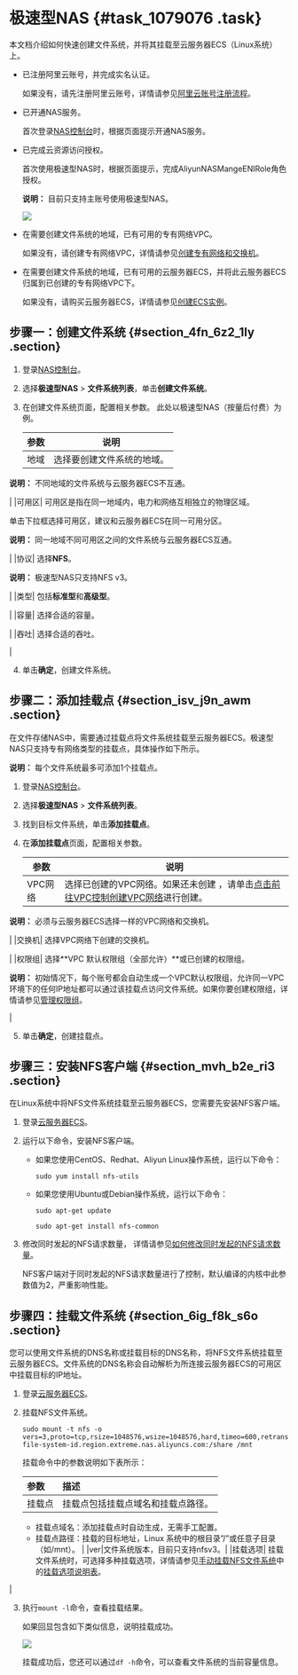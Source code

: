 # 极速型NAS {#task_1079076 .task}

本文档介绍如何快速创建文件系统，并将其挂载至云服务器ECS（Linux系统）上。

-   已注册阿里云账号，并完成实名认证。

    如果没有，请先注册阿里云账号，详情请参见[阿里云账号注册流程](../../../../cn.zh-CN/.md#)。

-   已开通NAS服务。

    首次登录[NAS控制台](https://nas.console.aliyun.com/)时，根据页面提示开通NAS服务。

-   已完成云资源访问授权。

    首次使用极速型NAS时，根据页面提示，完成AliyunNASMangeENIRole角色授权。

    **说明：** 目前只支持主账号使用极速型NAS。

    ![](http://static-aliyun-doc.oss-cn-hangzhou.aliyuncs.com/assets/img/868664/156315843151079_zh-CN.png)

-   在需要创建文件系统的地域，已有可用的专有网络VPC。

    如果没有，请创建专有网络VPC，详情请参见[创建专有网络和交换机](创建专有网络和交换机../../SP_22/DNVPC11885991/ZH-CN_TP_2434_V13.dita#concept_isl_ghv_rdb/section_ufw_rhv_rdb)。

-   在需要创建文件系统的地域，已有可用的云服务器ECS，并将此云服务器ECS归属到已创建的专有网络VPC下。

    如果没有，请购买云服务器ECS，详情请参见[创建ECS实例](../../../../cn.zh-CN/个人版快速入门/创建ECS实例.md#)。


## 步骤一：创建文件系统 {#section_4fn_6z2_1ly .section}

1.  登录[NAS控制台](https://nas.console.aliyun.com/)。
2.  选择**极速型NAS** \> **文件系统列表**，单击**创建文件系统**。
3.  在创建文件系统页面，配置相关参数。 此处以极速型NAS（按量后付费）为例。

    |参数|说明|
    |--|--|
    |地域| 选择要创建文件系统的地域。

**说明：** 不同地域的文件系统与云服务器ECS不互通。

 |
    |可用区| 可用区是指在同一地域内，电力和网络互相独立的物理区域。

 单击下拉框选择可用区，建议和云服务器ECS在同一可用分区。

**说明：** 同一地域不同可用区之间的文件系统与云服务器ECS互通。

 |
    |协议| 选择**NFS**。

**说明：** 极速型NAS只支持NFS v3。

 |
    |类型| 包括**标准型**和**高级型**。

 |
    |容量| 选择合适的容量。

 |
    |吞吐| 选择合适的吞吐。

 |

4.  单击**确定**，创建文件系统。

## 步骤二：添加挂载点 {#section_isv_j9n_awm .section}

在文件存储NAS中，需要通过挂载点将文件系统挂载至云服务器ECS。极速型NAS只支持专有网络类型的挂载点，具体操作如下所示。

**说明：** 每个文件系统最多可添加1个挂载点。

1.  登录[NAS控制台](https://nas.console.aliyun.com/)。
2.  选择**极速型NAS** \> **文件系统列表**。
3.  找到目标文件系统，单击**添加挂载点**。
4.  在**添加挂载点**页面，配置相关参数。

    |参数|说明|
    |--|--|
    |VPC网络| 选择已创建的VPC网络。如果还未创建 ，请单击[点击前往VPC控制创建VPC网络](https://vpc.console.aliyun.com/)进行创建。

**说明：** 必须与云服务器ECS选择一样的VPC网络和交换机。

 |
    |交换机| 选择VPC网络下创建的交换机。

 |
    |权限组| 选择**VPC 默认权限组（全部允许）**或已创建的权限组。

**说明：** 初始情况下，每个账号都会自动生成一个VPC默认权限组，允许同一VPC环境下的任何IP地址都可以通过该挂载点访问文件系统。如果你要创建权限组，详情请参见[管理权限组](../../../../cn.zh-CN/控制台用户指南/管理权限/管理权限组.md#)。

 |

5.  单击**确定**，创建挂载点。

## 步骤三：安装NFS客户端 {#section_mvh_b2e_ri3 .section}

在Linux系统中将NFS文件系统挂载至云服务器ECS，您需要先安装NFS客户端。

1.  登录[云服务器ECS](https://ecs.console.aliyun.com/)。
2.  运行以下命令，安装NFS客户端。
    -   如果您使用CentOS、Redhat、Aliyun Linux操作系统，运行以下命令：

        ``` {#d9e458}
        sudo yum install nfs-utils
        ```

    -   如果您使用Ubuntu或Debian操作系统，运行以下命令：

        ``` {#d9e464}
        sudo apt-get update
        ```

        ``` {#d9e467}
        sudo apt-get install nfs-common
        ```

3.  修改同时发起的NFS请求数量， 详情请参见[如何修改同时发起的NFS请求数量](../../../../cn.zh-CN/常见问题/一般性问题/如何修改同时发起的NFS请求数量.md#)。

    NFS客户端对于同时发起的NFS请求数量进行了控制，默认编译的内核中此参数值为2，严重影响性能。


## 步骤四：挂载文件系统 {#section_6ig_f8k_s6o .section}

您可以使用文件系统的DNS名称或挂载目标的DNS名称，将NFS文件系统挂载至云服务器ECS。文件系统的DNS名称会自动解析为所连接云服务器ECS的可用区中挂载目标的IP地址。

1.  登录[云服务器ECS](https://ecs.console.aliyun.com/)。
2.  挂载NFS文件系统。

    ``` {#codeblock_xf2_jcj_ox4}
    sudo mount -t nfs -o vers=3,proto=tcp,rsize=1048576,wsize=1048576,hard,timeo=600,retrans=2,noresvport file-system-id.region.extreme.nas.aliyuncs.com:/share /mnt
    ```

    挂载命令中的参数说明如下表所示：

    |参数|描述|
    |:-|:-|
    |挂载点| 挂载点包括挂载点域名和挂载点路径。

    -   挂载点域名：添加挂载点时自动生成，无需手工配置。
    -   挂载点路径：挂载的目标地址，Linux 系统中的根目录”/”或任意子目录（如/mnt）。
 |
    |ver|文件系统版本，目前只支持nfsv3。|
    |挂载选项| 挂载文件系统时，可选择多种挂载选项，详情请参见[手动挂载NFS文件系统](../../../../cn.zh-CN/控制台用户指南/挂载文件系统/手动挂载NFS文件系统.md#)中的[挂载选项说明表](cn.zh-CN/控制台用户指南/挂载文件系统/手动挂载NFS文件系统.md#table_2uc_odz_vk9)。

 |

3.  执行`mount -l`命令，查看挂载结果。

    如果回显包含如下类似信息，说明挂载成功。

    ![](http://static-aliyun-doc.oss-cn-hangzhou.aliyuncs.com/assets/img/868664/156315843151085_zh-CN.png)

    挂载成功后，您还可以通过`df -h`命令，可以查看文件系统的当前容量信息。


